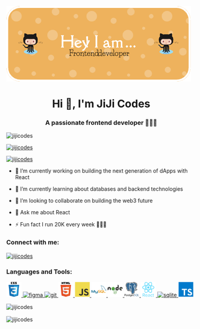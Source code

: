 ![Header](./github-header-image.png)
<h1 align="center">Hi 👋, I'm JiJi Codes</h1>
<h3 align="center">A passionate frontend developer 💫💫💫</h3>


<p align="left"> <img src="https://komarev.com/ghpvc/?username=jijicodes&label=Profile%20views&color=0e75b6&style=flat" alt="jijicodes" /> </p>

<p align="left"> <a href="https://twitter.com/jijicodes" target="blank"><img src="https://img.shields.io/twitter/follow/jijicodes?logo=twitter&style=for-the-badge" alt="jijicodes" /></a> </p>

<p align="left"> <a href="https://twitter.com/jijicodes" target="blank"><img width="300" src="https://media.giphy.com/media/v1.Y2lkPTc5MGI3NjExZTNkbDdqMTh4bHhseWd4Z3l6b3R1bm1xb21oa2JlMjA1bHVmeXM2cSZlcD12MV9pbnRlcm5hbF9naWZfYnlfaWQmY3Q9Zw/HzPtbOKyBoBFsK4hyc/giphy.gif" alt="jijicodes" /></a>

- 🔭 I’m currently working on building the next generation of dApps with React

- 🌱 I’m currently learning about databases and backend technologies

- 🥂 I’m looking to collaborate on building the web3 future

- 💬 Ask me about React</p>

- ⚡ Fun fact I run 20K every week 🏃🏻‍♀️
 </p>
<h3 align="left">Connect with me:</h3>
<p >
<a href="https://twitter.com/jijicodes" target="blank"><img align="center" src="https://raw.githubusercontent.com/rahuldkjain/github-profile-readme-generator/master/src/images/icons/Social/twitter.svg" alt="jijicodes" height="30" width="40" /></a>
</p>

<h3 align="left">Languages and Tools:</h3>
<p align="left"> <a href="https://www.w3schools.com/css/" target="_blank" rel="noreferrer"> <img src="https://raw.githubusercontent.com/devicons/devicon/master/icons/css3/css3-original-wordmark.svg" alt="css3" width="40" height="40"/> </a> <a href="https://www.figma.com/" target="_blank" rel="noreferrer"> <img src="https://www.vectorlogo.zone/logos/figma/figma-icon.svg" alt="figma" width="40" height="40"/> </a> <a href="https://git-scm.com/" target="_blank" rel="noreferrer"> <img src="https://www.vectorlogo.zone/logos/git-scm/git-scm-icon.svg" alt="git" width="40" height="40"/> </a> <a href="https://www.w3.org/html/" target="_blank" rel="noreferrer"> <img src="https://raw.githubusercontent.com/devicons/devicon/master/icons/html5/html5-original-wordmark.svg" alt="html5" width="40" height="40"/> </a> <a href="https://developer.mozilla.org/en-US/docs/Web/JavaScript" target="_blank" rel="noreferrer"> <img src="https://raw.githubusercontent.com/devicons/devicon/master/icons/javascript/javascript-original.svg" alt="javascript" width="40" height="40"/> </a> <a href="https://www.mysql.com/" target="_blank" rel="noreferrer"> <img src="https://raw.githubusercontent.com/devicons/devicon/master/icons/mysql/mysql-original-wordmark.svg" alt="mysql" width="40" height="40"/> </a> <a href="https://nodejs.org" target="_blank" rel="noreferrer"> <img src="https://raw.githubusercontent.com/devicons/devicon/master/icons/nodejs/nodejs-original-wordmark.svg" alt="nodejs" width="40" height="40"/> </a> <a href="https://www.postgresql.org" target="_blank" rel="noreferrer"> <img src="https://raw.githubusercontent.com/devicons/devicon/master/icons/postgresql/postgresql-original-wordmark.svg" alt="postgresql" width="40" height="40"/> </a> <a href="https://reactjs.org/" target="_blank" rel="noreferrer"> <img src="https://raw.githubusercontent.com/devicons/devicon/master/icons/react/react-original-wordmark.svg" alt="react" width="40" height="40"/> </a> <a href="https://www.sqlite.org/" target="_blank" rel="noreferrer"> <img src="https://www.vectorlogo.zone/logos/sqlite/sqlite-icon.svg" alt="sqlite" width="40" height="40"/> </a> <a href="https://www.typescriptlang.org/" target="_blank" rel="noreferrer"> <img src="https://raw.githubusercontent.com/devicons/devicon/master/icons/typescript/typescript-original.svg" alt="typescript" width="40" height="40"/> </a> </p>

<p><img align="center" src="https://github-readme-stats.vercel.app/api/top-langs?username=jijicodes&show_icons=true&locale=en&layout=compact" alt="jijicodes" /></p>

<p><img align="center" src="https://github-readme-streak-stats.herokuapp.com/?user=jijicodes&" alt="jijicodes" /></p>
